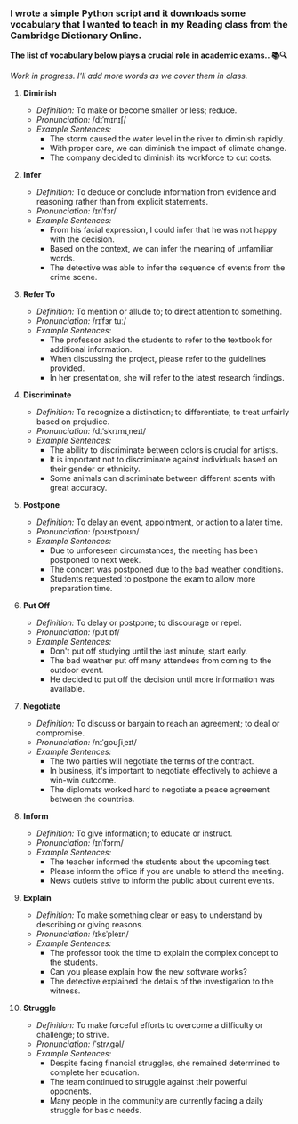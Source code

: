 ### I wrote a simple Python script and it downloads some vocabulary that I wanted to teach in my Reading class from the **Cambridge Dictionary Online**.


**The list of vocabulary below plays a crucial role in academic exams.. 📚🔍**

_Work in progress. I'll add more words as we cover them in class._


1. **Diminish**  
   - *Definition:* To make or become smaller or less; reduce.
   - *Pronunciation:* /dɪˈmɪnɪʃ/
   - *Example Sentences:*
     - The storm caused the water level in the river to diminish rapidly.
     - With proper care, we can diminish the impact of climate change.
     - The company decided to diminish its workforce to cut costs.

2. **Infer**  
   - *Definition:* To deduce or conclude information from evidence and reasoning rather than from explicit statements.
   - *Pronunciation:* /ɪnˈfɜr/
   - *Example Sentences:*
     - From his facial expression, I could infer that he was not happy with the decision.
     - Based on the context, we can infer the meaning of unfamiliar words.
     - The detective was able to infer the sequence of events from the crime scene.

3. **Refer To**  
   - *Definition:* To mention or allude to; to direct attention to something.
   - *Pronunciation:* /rɪˈfɜr tuː/
   - *Example Sentences:*
     - The professor asked the students to refer to the textbook for additional information.
     - When discussing the project, please refer to the guidelines provided.
     - In her presentation, she will refer to the latest research findings.

4. **Discriminate**  
   - *Definition:* To recognize a distinction; to differentiate; to treat unfairly based on prejudice.
   - *Pronunciation:* /dɪˈskrɪmɪˌneɪt/
   - *Example Sentences:*
     - The ability to discriminate between colors is crucial for artists.
     - It is important not to discriminate against individuals based on their gender or ethnicity.
     - Some animals can discriminate between different scents with great accuracy.

5. **Postpone**  
   - *Definition:* To delay an event, appointment, or action to a later time.
   - *Pronunciation:* /poʊstˈpoʊn/
   - *Example Sentences:*
     - Due to unforeseen circumstances, the meeting has been postponed to next week.
     - The concert was postponed due to the bad weather conditions.
     - Students requested to postpone the exam to allow more preparation time.

6. **Put Off**  
   - *Definition:* To delay or postpone; to discourage or repel.
   - *Pronunciation:* /pʊt ɒf/
   - *Example Sentences:*
     - Don't put off studying until the last minute; start early.
     - The bad weather put off many attendees from coming to the outdoor event.
     - He decided to put off the decision until more information was available.

7. **Negotiate**  
   - *Definition:* To discuss or bargain to reach an agreement; to deal or compromise.
   - *Pronunciation:* /nɪˈɡoʊʃiˌeɪt/
   - *Example Sentences:*
     - The two parties will negotiate the terms of the contract.
     - In business, it's important to negotiate effectively to achieve a win-win outcome.
     - The diplomats worked hard to negotiate a peace agreement between the countries.

8. **Inform**  
   - *Definition:* To give information; to educate or instruct.
   - *Pronunciation:* /ɪnˈfɔrm/
   - *Example Sentences:*
     - The teacher informed the students about the upcoming test.
     - Please inform the office if you are unable to attend the meeting.
     - News outlets strive to inform the public about current events.

9. **Explain**  
   - *Definition:* To make something clear or easy to understand by describing or giving reasons.
   - *Pronunciation:* /ɪksˈpleɪn/
   - *Example Sentences:*
     - The professor took the time to explain the complex concept to the students.
     - Can you please explain how the new software works?
     - The detective explained the details of the investigation to the witness.

10. **Struggle**  
    - *Definition:* To make forceful efforts to overcome a difficulty or challenge; to strive.
    - *Pronunciation:* /ˈstrʌɡəl/
    - *Example Sentences:*
      - Despite facing financial struggles, she remained determined to complete her education.
      - The team continued to struggle against their powerful opponents.
      - Many people in the community are currently facing a daily struggle for basic needs.

